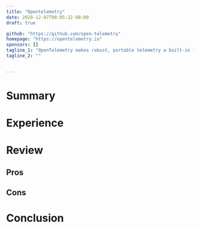 ```yaml
---
title: "Opentelemetry"
date: 2020-12-07T08:05:22-08:00
draft: true

github: "https://github.com/open-telemetry"
homepage: "https://opentelemetry.io"
sponsors: []
tagline_1: "OpenTelemetry makes robust, portable telemetry a built-in feature of cloud-native software."
tagline_2: ""


---
```


# Summary

# Experience

# Review

## Pros

## Cons

# Conclusion